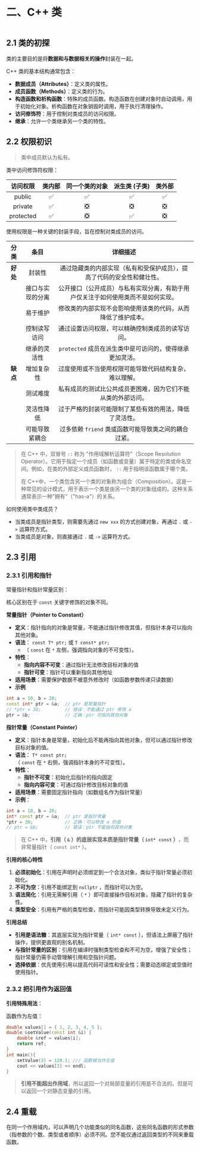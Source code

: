 # 二、C++ 类
```table-of-contents
```
## 2.1 类的初探

类的主要目的是将**数据和与数据相关的操作**封装在一起。

C++ 类的基本结构通常包含：
- **数据成员（Attributes）**：定义类的属性。
- **成员函数（Methods）**：定义类的行为。
- **构造函数和析构函数**：特殊的成员函数。构造函数在创建对象时自动调用，用于初始化对象。析构函数在对象销毁时调用，用于执行清理操作。
- **访问修饰符**：用于控制对类成员的访问权限。
- **继承**：允许一个类继承另一个类的特性。

## 2.2 权限初识

> 类中成员默认为私有。

类中访问修饰符权限：

|   访问权限    | 类内部 | 同一个类的对象 | 派生类 (子类) | 类外部 |
| :-------: | :-: | :-----: | :------: | :-: |
|  public   |  ✅  |    ✅    |    ✅     |  ✅  |
|  private  |  ✅  |    ❎    |    ❎     |  ❎  |
| protected |  ✅  |    ❎    |    ✅     |  ❎  |

使用权限是一种关键的封装手段，旨在控制对类成员的访问。

| ​**分类**​ | ​**条目**​ |                ​**详细描述**​                |
| :------: | :------: | :--------------------------------------: |
| ​**好处**​ |   封装性    |   通过隐藏类的内部实现（私有和受保护成员），提高了代码的安全性和健壮性。    |
|          | 接口与实现的分离 | 公开接口（公开成员）与私有实现分离，有助于用户仅关注于如何使用类而不是如何实现。 |
|          |   易于维护   |      修改类的内部实现不会影响使用该类的代码，从而降低了维护成本。      |
|          |  控制读写访问  |         通过设置访问权限，可以精确控制类成员的读写访问。         |
|          |  继承的灵活性  |    `protected` 成员在派生类中是可访问的，使得继承更加灵活。    |
| ​**缺点**​ |  增加复杂性   |       过度使用或不当使用权限可能导致代码结构复杂，难以理解。        |
|          |   测试难度   |      私有成员的测试比公共成员更困难，因为它们不能从类的外部访问。      |
|          |  灵活性降低   |       过于严格的封装可能限制了某些有效的用法，降低了灵活性。        |
|          | 可能导致紧耦合  |     过多依赖 `friend` 类或函数可能导致类之间的耦合过紧。      |

> 在 C++ 中，双冒号 `::` 称为 "作用域解析运算符"（Scope Resolution Operator）。它用于指定一个成员（如函数或变量）属于特定的类或命名空间。例如，在类的外部定义成员函数时， `::` 用于指明该函数属于哪个类。
>  
> 在 C++中，一个类包含另一个类的对象称为组合（Composition）。这是一种常见的设计模式，用于表示一个类是由另一个类的对象组成的。这种关系通常表示一种"拥有"（"has-a"）的关系。

如何使用类中类成员？
- 当类成员是指针类型，则需要先通过 `new xxx` 的方式创建对象，再通过 `.` 或 `->` 运算符方式。
- 当类成员是对象，则直接通过 `.` 或 `->` 运算符方式。

## 2.3 引用

### 2.3.1 引用和指针

常量指针和指针常量区别：

核心区别在于 `const` 关键字修饰的对象不同。

**常量指针（Pointer to Constant）​**
- ​**定义**：指针指向的对象是常量，不能通过指针修改其值，但指针本身可以指向其他对象。
- ​**语法**： `const T* ptr;` 或 `T const* ptr;`  
	- （ `const` 在 `*` 左侧，强调指向对象的不可变性）。
- ​**特性**：
    - ​**指向内容不可变**：通过指针无法修改目标对象的值
    - ​**指针可变**：指针可以重新指向其他地址
- ​**适用场景**：需要保护数据不被意外修改时（如函数参数传递只读数据）
- **示例**

```c++
int a = 10, b = 20;
const int* ptr = &a;  // ptr 是常量指针
// *ptr = 30;         // 错误：不能通过 ptr 修改 a
ptr = &b;             // 正确：ptr 可指向其他对象
```

**指针常量（Constant Pointer）​**
- ​**定义**：指针本身是常量，初始化后不能再指向其他对象，但可以通过指针修改目标对象的值。
- ​**语法**： `T* const ptr;`  
    （ `const` 在 `*` 右侧，强调指针本身的不可变性）。
- ​**特性**：
    - ​**指针不可变**：初始化后指针的指向固定
    - ​**指向内容可变**：可通过指针修改目标对象的值
- ​**适用场景**：需要固定指针指向（如数组名作为指针常量）
- ​**示例**：

```cpp
int a = 10, b = 20;
int* const ptr = &a;  // ptr 是指针常量
*ptr = 30;            // 正确：可以修改 a 的值
// ptr = &b;          // 错误：ptr 不能指向其他对象
```

> 在 C++ 中，**引用（ `&` ）的底层实现本质是指针常量（ `int* const` ）​**，而非常量指针（ `const int*` ）。

**引用的核心特性**
1. ​**必须初始化**：引用在声明时必须绑定到一个合法对象，类似于指针常量必须初始化。
2. ​**不可为空**：引用不能绑定到 `nullptr` ，而指针可以为空。
3. ​**语法简化**：引用无需解引用（ `*` ）即可直接操作目标对象，隐藏了指针的复杂性。
4. ​**类型安全**：引用有严格的类型检查，而指针可能因类型转换导致未定义行为。

**引用总结**
- ​**引用是语法糖**：其底层实现为指针常量（ `int* const` ），但语法上屏蔽了指针操作，提供更直观的别名机制。
- ​**与指针常量的区别**：引用在编译时强制类型检查和不可为空，增强了安全性；指针常量仍需手动管理解引用和空指针问题。
- ​**选择依据**：优先使用引用以提高代码可读性和安全性；需要动态绑定或空值时使用指针。

### 2.3.2 把引用作为返回值

**引用特殊用法**：

函数作为左值：

```c++
double values[] = { 1, 2, 3, 4, 5 };  
double &setValue(const int &i) {  
    double &ref = values[i];  
    return ref;  
}
int main(){
	setValue(3) = 120.1; /// 函数被当作左值  
	cout << values[3] << endl;	
}
```

>  **引用不能超出作用域**，所以返回一个对局部变量的引用是不合法的。但是可以返回一个对静态变量的引用。

## 2.4 重载

在同一个作用域内，可以声明几个功能类似的同名函数，这些同名函数的形式参数（指参数的个数、类型或者顺序）必须不同。您不能仅通过返回类型的不同来重载函数。

